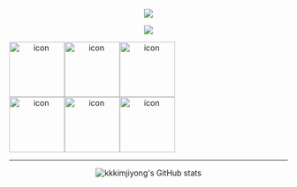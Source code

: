 
<p align="center">
  <img src='https://capsule-render.vercel.app/api?type=shark&color=auto&height=250&section=header&text=jiyong'sGitHub&fontSize=70&animation=scaleIn' />
</p>
<div align="center">

<a href="https://hits.seeyoufarm.com"><img src="https://hits.seeyoufarm.com/api/count/incr/badge.svg?tab=repositories&url=https%3A%2F%2Fgithub.com%2Fkkkimjiyong&count_bg=%233652FF&title_bg=%23B2AFFF&icon=redhat.svg&icon_color=%23533EFF&title=%EC%9C%BC%EB%9E%B4%EC%B0%A8%EC%B0%A8&edge_flat=false"/></a>

<div style="display: flex; align-items: flex-start;"><img src="https://techstack-generator.vercel.app/js-icon.svg" alt="icon" width="100" height="100" /><img src="https://techstack-generator.vercel.app/ts-icon.svg" alt="icon" width="100" height="100" /><img src="https://techstack-generator.vercel.app/react-icon.svg" alt="icon" width="100" height="100" /></div><div style="display: flex; align-items: flex-start;"><img src="https://techstack-generator.vercel.app/redux-icon.svg" alt="icon" width="100" height="100" /><img src="https://techstack-generator.vercel.app/github-icon.svg" alt="icon" width="100" height="100" /><img src="https://techstack-generator.vercel.app/prettier-icon.svg" alt="icon" width="100" height="100" /></div>

---

![kkkimjiyong's GitHub stats](https://github-readme-stats.vercel.app/api?username=kkkimjiyong&show_icons=true&theme=radical)
</div>



